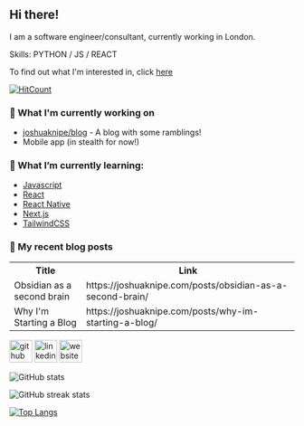 ## Hi there!
I am a software engineer/consultant, currently working in London.

Skills: PYTHON / JS / REACT

To find out what I'm interested in, click [here](https://joshuaknipe.com/about/)

[![HitCount](https://hits.dwyl.com/joshuaknipe/joshuaknipe.svg?style=flat-square&show=unique)](http://hits.dwyl.com/joshuaknipe/joshuaknipe)

### 👷 What I'm currently working on 
- [joshuaknipe/blog](https://github.com/joshuaknipe/blog) - A blog with some ramblings!
- Mobile app (in stealth for now!)
  
### 🌱 What I’m currently learning:
-  [Javascript](https://www.javascript.com)
-  [React](https://react.dev)
-  [React Native](https://reactnative.dev)
-  [Next.js](https://nextjs.org)
-  [TailwindCSS](https://tailwindcss.com)

### 📜  My recent blog posts
<table>
  <tr><th>Title</th><th>Link</th></tr>
  <!-- BLOG:START --><tr><td>Obsidian as a second brain</td><td>https://joshuaknipe.com/posts/obsidian-as-a-second-brain/</td></tr><tr><td>Why I&#39;m Starting a Blog</td><td>https://joshuaknipe.com/posts/why-im-starting-a-blog/</td></tr><!-- BLOG:END -->
</table>


[<img src='https://cdn.jsdelivr.net/npm/simple-icons@3.0.1/icons/github.svg' alt='github' height='40'>](https://github.com/joshuaknipe)  [<img src='https://cdn.jsdelivr.net/npm/simple-icons@3.0.1/icons/linkedin.svg' alt='linkedin' height='40'>](https://www.linkedin.com/in/https://www.linkedin.com/in/joshuaknipe//)  [<img src='https://cdn.jsdelivr.net/npm/simple-icons@3.0.1/icons/icloud.svg' alt='website' height='40'>](https://joshuaknipe.com)  

![GitHub stats](https://github-readme-stats.vercel.app/api?username=joshuaknipe&show_icons=true&count_private=true)  

![GitHub streak stats](https://streak-stats.demolab.com/?user=joshuaknipe)  

[![Top Langs](https://github-readme-stats.vercel.app/api/top-langs/?username=joshuaknipe)](https://github.com/anuraghazra/github-readme-stats)



<!--
**joshuaknipe/joshuaknipe** is a ✨ _special_ ✨ repository because its `README.md` (this file) appears on your GitHub profile.

Here are some ideas to get you started:

- 🔭 I’m currently working on ...
- 🌱 I’m currently learning ...
- 👯 I’m looking to collaborate on ...
- 🤔 I’m looking for help with ...
- 💬 Ask me about ...
- 📫 How to reach me: ...
- 😄 Pronouns: ...
- ⚡ Fun fact: ...
-->
